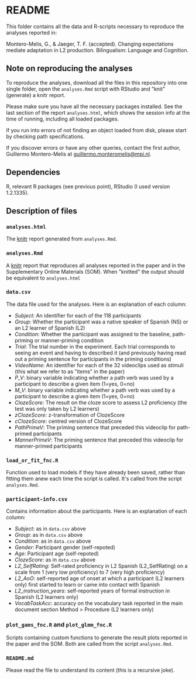 README
======

This folder contains all the data and R-scripts necessary to reproduce the
analyses reported in:

Montero-Melis, G., & Jaeger, T. F. (accepted). Changing expectations mediate
adaptation in L2 production. Bilingualism: Language and Cognition.


Note on reproducing the analyses
--------------------------------

To reproduce the analyses, download all the files in this repository into one
single folder, open the `analyses.Rmd` script with RStudio and "knit" (generate)
a knitr report. 

Please make sure you have all the necessary packages installed. See the last
section of the report `analyses.html`, which shows the session info at the time
of running, including all loaded packages. 

If you run into errors of not finding an object loaded from disk, please start
by checking path specifications.

If you discover errors or have any other queries, contact the first author,
Guillermo Montero-Melis at <guillermo.monteromelis@mpi.nl>.


Dependencies
------------

R, relevant R packages (see previous point), RStudio (I used version 1.2.1335).


Description of files
--------------------

### `analyses.html`

The [knitr](https://yihui.name/knitr/) report generated from `analyses.Rmd`.


### `analyses.Rmd`

A [knitr](https://yihui.name/knitr/) report that reproduces all analyses reported
in the paper and in the Supplementary Online Materials (SOM). When "knitted" the
output should be equivalent to `analyses.html`


### `data.csv`

The data file used for the analyses. Here is an explanation of each column:

- *Subject*: An identifier for each of the 118 participants
- *Group*: Whether the participant was a native speaker of Spanish (NS) or an
L2 learner of Spanish (L2)
- *Condition*: Whether the participant was assigned to the baseline, path-priming
or manner-priming condition
- *Trial*: The trial number in the experiment. Each trial corresponds to seeing
an event and having to described it (and previously having read out a priming
sentence for participants in the priming conditions)
- *VideoName*: An identifier for each of the 32 videoclips used as stimuli
(this what we refer to as "items" in the paper)
- *P_V*: binary variable indicating whether a path verb was used by a participant
to describe a given item (1=yes, 0=no)
- *M_V*: binary variable indicating whether a path verb was used by a participant
to describe a given item (1=yes, 0=no)
- *ClozeScore*: The result on the cloze score to assess L2 proficiency (the test
was only taken by L2 learners)
- *zClozeScore*: z-transformation of ClozeScore
- *cClozeScore*: centred version of ClozeScore 
- *PathPrimeV*: The priming sentence that preceded this videoclip for
path-primed participants
- *MannerPrimeV*: The priming sentence that preceded this videoclip for
manner-primed participants


### `load_or_fit_fnc.R`

Function used to load models if they have already been saved,  rather than
fitting them anew each time the script is called. It's called from the script
`analyses.Rmd`.


### `participant-info.csv`

Contains information about the participants. Here is an explanation of each
column:

- *Subject*:   as in `data.csv` above
- *Group*:     as in `data.csv` above
- *Condition*: as in `data.csv` above
- *Gender*: Participant gender (self-repoted)
- *Age*: Participant age (self-repoted)
- *ClozeScore*: as in `data.csv` above
- *L2_SelfRating*: Self-rated proficiency in L2 Spanish (L2_SelfRating) on a
scale from 1 (very low proficiency) to 7 (very high proficiency)
- *L2_AoO*: self-reported age of onset at which a participant (L2 learners
only) first started to learn or came into contact with Spanish
- *L2_instruction_years*: self-reported years of formal instruction in Spanish
(L2 learners only)
- *VocabTaskAcc*: accuracy on the vocabulary task reported in the main document
section Method > Procedure (L2 learners only)


### `plot_gams_fnc.R` and `plot_glmm_fnc.R`

Scripts containing custom functions to generate the result plots reported in
the paper and the SOM. Both are called from the script `analyses.Rmd`. 


### `README.md`

Please read the file to understand its content (this is a recursive joke).
